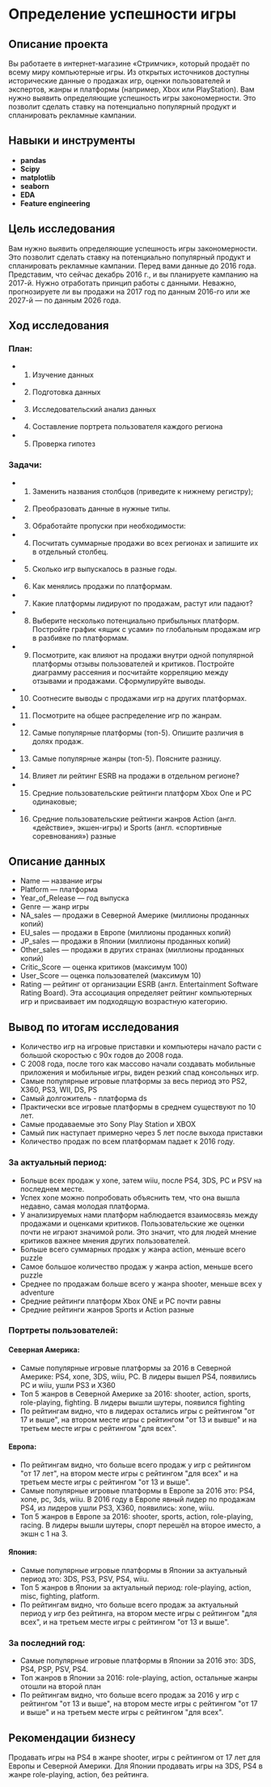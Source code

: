 # Определение успешности игры

## Описание проекта

Вы работаете в интернет-магазине «Стримчик», который продаёт по всему миру компьютерные игры. Из открытых источников доступны исторические данные о продажах игр, оценки пользователей и экспертов, жанры и платформы (например, Xbox или PlayStation). Вам нужно выявить определяющие успешность игры закономерности. Это позволит сделать ставку на потенциально популярный продукт и спланировать рекламные кампании.

## Навыки и инструменты

- **pandas**
- **Scipy**
- **matplotlib**
- **seaborn**
- **EDA**
- **Feature engineering**

## Цель исследования

Вам нужно выявить определяющие успешность игры закономерности. Это позволит сделать ставку на потенциально популярный продукт и спланировать рекламные кампании.
Перед вами данные до 2016 года. Представим, что сейчас декабрь 2016 г., и вы планируете кампанию на 2017-й. Нужно отработать принцип работы с данными. Неважно, прогнозируете ли вы продажи на 2017 год по данным 2016-го или же 2027-й — по данным 2026 года.

## Ход исследования

### План:
- 1) Изучение данных
- 2) Подготовка данных
- 3) Исследовательский анализ данных
- 4) Составление портрета пользователя каждого региона
- 5) Проверка гипотез
### Задачи:
- 1) Заменить названия столбцов (приведите к нижнему регистру);
- 2) Преобразовать данные в нужные типы. 
- 3) Обработайте пропуски при необходимости:
- 4) Посчитать суммарные продажи во всех регионах и запишите их в отдельный столбец.
- 5) Сколько игр выпускалось в разные годы. 
- 6) Как менялись продажи по платформам.
- 7) Какие платформы лидируют по продажам, растут или падают? 
- 8) Выберите несколько потенциально прибыльных платформ. Постройте график «ящик с усами» по глобальным продажам игр в разбивке по платформам.
- 9) Посмотрите, как влияют на продажи внутри одной популярной платформы отзывы пользователей и критиков. Постройте диаграмму рассеяния и посчитайте корреляцию между отзывами и продажами. Сформулируйте выводы.
- 10) Соотнесите выводы с продажами игр на других платформах.
- 11) Посмотрите на общее распределение игр по жанрам.
- 12) Самые популярные платформы (топ-5). Опишите различия в долях продаж.
- 13) Самые популярные жанры (топ-5). Поясните разницу.
- 14) Влияет ли рейтинг ESRB на продажи в отдельном регионе?
- 15) Средние пользовательские рейтинги платформ Xbox One и PC одинаковые;
- 16) Средние пользовательские рейтинги жанров Action (англ. «действие», экшен-игры) и Sports (англ. «спортивные соревнования») разные

## Описание данных
- Name — название игры
- Platform — платформа
- Year_of_Release — год выпуска
- Genre — жанр игры
- NA_sales — продажи в Северной Америке (миллионы проданных копий)
- EU_sales — продажи в Европе (миллионы проданных копий)
- JP_sales — продажи в Японии (миллионы проданных копий)
- Other_sales — продажи в других странах (миллионы проданных копий)
- Critic_Score — оценка критиков (максимум 100)
- User_Score — оценка пользователей (максимум 10)
- Rating — рейтинг от организации ESRB (англ. Entertainment Software Rating Board). Эта ассоциация определяет рейтинг компьютерных игр и присваивает им подходящую возрастную категорию.

## Вывод по итогам исследования
- Количество игр на игровые приставки и компьютеры начало расти с большой скоростью с 90х годов до 2008 года.
- С 2008 года, после того как массово начали создавать мобильные приложения и мобильные игры, виден резкий спад консольных игр.
- Самые популярные игровые платформы за весь период это PS2, X360, PS3, WII, DS, PS
- Самый долгожитель - платформа ds
- Практически все игровые платформы в среднем существуют по 10 лет.
- Cамые продаваемые это Sony Play Station и XBOX
- Самый пик наступает примерно через 5 лет после выхода приставки
- Количество продаж по всем платформам падает к 2016 году.
### За актуальный период: 
- Больше всех продаж у xone, затем wiiu, после PS4, 3DS, PC и PSV на последнем месте.
- Успех xone можно попробовать объяснить тем, что она вышла недавно, самая молодая платформа.
- У анализируемых нами платформ наблюдается взаимосвязь между продажами и оценками критиков. Пользовательские же оценки почти не играют значимой роли. Это значит, что для людей мнение критиков важнее мнения других пользователей.
- Больше всего суммарных продаж у жанра action, меньше всего puzzle
- Самое большое количество продаж у жанра action, меньше всего puzzle
- Среднее по продажам больше всего у жанра shooter, меньше всех у adventure
- Средние рейтинги платформ Xbox ONE и PC почти равны
- Средние рейтинги жанров Sports и Action разные
### Портреты пользователей: 
#### Северная Америка:
- Самые популярные игровые платформы за 2016 в Северной Америке: PS4, xone, 3DS, wiiu, PC. В лидеры вышел PS4, появились PC и wiiu, ушли PS3 и X360
- Топ 5 жанров в Северной Америке за 2016: shooter, action, sports, role-playing, fighting. В лидеры вышли шутеры, появился fighting
- По рейтингам видно, что в лидерах остались игры с рейтингом "от 17 и выше", на втором месте игры с рейтингом "от 13 и вывше" и на третьем месте игры с рейтингом "для всех".
#### Европа:
- По рейтингам видно, что больше всего продаж у игр с рейтингом "от 17 лет", на втором месте игры с рейтингом "для всех" и на третьем месте игры с рейтингом "от 13 и выше".
- Самые популярные игровые платформы в Европе за 2016 это: PS4, xone, pc, 3ds, wiiu. В 2016 году в Европе явный лидер по продажам PS4, из лидеров ушли PS3, X360, появились: xone, wiiu.
- Топ 5 жанров в Европе за 2016: shooter, sports, action, role-playing, racing. В лидеры вышли шутеры, спорт перешёл на второе иместо, а экшн с 1 на 3.
#### Япония:
- Самые популярные игровые платформы в Японии за актуальный период это: 3DS, PS3, PSV, PS4, wiiu.
- Топ 5 жанров в Японии за актуальный период: role-playing, action, misc, fighting, platform.
- По рейтингам видно, что больше всего продаж за актуальный период у игр без рейтинга, на втором месте игры с рейтингом "для всех", и на третьем месте игры с рейтингом "от 13 и выше".
### За последний год:
- Самые популярные игровые платформы в Японии за 2016 это: 3DS, PS4, PSP, PSV, PS4.
- Топ жанров в Японии за 2016: role-playing, action, остальные жанры отошли на второй план
- По рейтингам видно, что больше всего продаж за 2016 у игр с рейтингом "от 13 и выше", на втором месте игры с рейтингом "от 17 и выше" и на третьем месте игры с рейтингом "для всех".

## Рекомендации бизнесу
Продавать игры на PS4 в жанре shooter, игры с рейтингом от 17 лет для Европы и Северной Америки. Для Японии продавать игры на 3DS, PS4 в жанре role-playing, action, без рейтинга.
